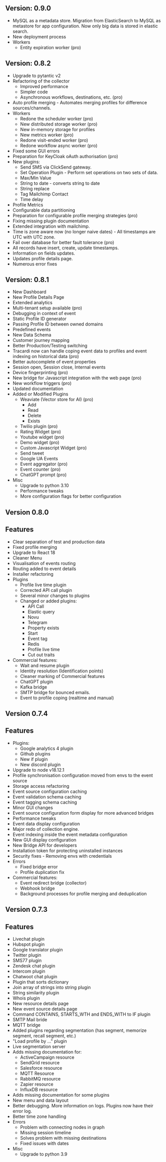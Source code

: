 Version: 0.9.0
----------------------------------------------------------
* MySQL as a metadata store. Migration from ElasticSearch to MySQL as metastore for app configuration. Now only big data is stored in elastic search.
* New deployment process
* Workers
  * Entity expiration worker (pro)

Version: 0.8.2
----------------------------------------------------------
* Upgrade to pytantic v2
* Refactoring of the collector
  * Improved performance
  * Simpler code
  * Asynchronous workflows, destinations, etc. (pro)
* Auto profile merging - Automates merging profiles for difference sources/channels.
* Workers
  * Redone the scheduler worker (pro)
  * New distributed storage worker (pro)
  * New in-memory storage for profiles
  * New metrics worker (pro)
  * Redone visit-ended worker (pro)
  * Redone workflow async worker (pro)
* Fixed some GUI errors
* Preparation for KeyCloak oAuth authorisation (pro)
* New plugins:
  * Send SMS via ClickSend gateway.
  * Set Operation Plugin - Perform set operations on two sets of data.
  * Max/Min Value
  * String to date - converts string to date
  * String replace
  * Tag Mailchimp Contact
  * Time delay
* Profile Metrics
* Configurable data partitioning
* Preparation for configurable profile merging strategies (pro)
* Fixing missing plugin documentation
* Extended integration with mailchimp.
* Time is zone aware now (no longer naive dates) - All timestamps are UTC with UTC zone. 
* Fail over database for better fault tolerance (pro)
* All records have insert, create, update timestamps. 
* Information on fields updates.
* Updates profile details page.
* Numerous error fixes


Version: 0.8.1
----------------------------------------------------------
* New Dashboard
* New Profile Details Page
* Extended analytics
* Multi-tenant setup available (pro)
* Debugging in context of event
* Static Profile ID generator
* Passing Profile ID between owned domains
* Predefined events 
* New Data Schema
* Customer journey mapping
* Better Production/Testing switching
* Tracardi now can handle coping event data to profiles and event indexing on historical data (pro)
* Better autocomplete of event properties
* Session open, Session close, Internal events
* Device fingerprinting (pro)
* New bridge for Javascript integration with the web page (pro)
* New workflow triggers (pro)
* Updated documentation
* Added or Modified Plugins
  * Weaviate (Vector store for AI) (pro)
    * Add
    * Read
    * Delete
    * Exists
  * Twilio plugin (pro)
  * Rating Widget (pro)
  * Youtube widget (pro)
  * Demo widget (pro)
  * Custom Javascript Widget (pro)
  * Send tweet
  * Google UA Events
  * Event aggregator (pro)
  * Event counter (pro)
  * ChatGPT prompt (pro)
* Misc
  * Upgrade to python 3.10
  * Performance tweaks
  * More configuration flags for better configuration

Version 0.8.0
----------------------------------------------------------

## Features

* Clear separation of test and production data
* Fixed profile merging
* Upgrade to React 18
* Cleaner Menu
* Visualisation of events routing 
* Routing added to event details
* Installer refactoring
* Plugins
  * Profile live time plugin
  * Corrected API call plugin
  * Several minor changes to plugins
  * Changed or added plugins:
    * API Call
    * Elastic query
    * Novu
    * Telegram
    * Property exists
    * Start
    * Event tag
    * Redis
    * Profile live time
    * Cut out traits
* Commercial features:
  * Wait and resume plugin
  * Identity resolution (Identification points)
  * Cleaner marking of Commercial features
  * ChatGPT plugin
  * Kafka bridge 
  * SMTP bridge for bounced emails.
  * Event to profile coping (realtime and manual)


Version 0.7.4
----------------------------------------------------------

## Features

* Plugins:
  * Google analytics 4 plugin
  * Github plugins
  * New if plugin
  * New discord plugin
* Upgrade to node v18.12.1
* Profile synchronisation configuration moved from envs to the event source
* Storage access refactoring
* Event source configuration caching
* Event validation schema caching
* Event tagging schema caching
* Minor GUI changes
* Event source configuration form display for more advanced bridges
* Performance tweaks
* Event data display configuration 
* Major redo of collection engine.
* Event indexing inside the event metadata configuration
* New GUI display configuration 
* New Bridge API for developers
* Installation token for protecting uninstalled instances
* Security fixes - Removing envs with credentials
* Errors
  * Fixed bridge error
  * Profile duplication fix
* Commercial features:
  * Event redirect bridge (collector)
  * Webhook bridge
  * Background processes for profile merging and deduplication

Version 0.7.3
----------------------------------------------------------

## Features

* Livechat plugin
* Hubspot plugin
* Google translator plugin
* Twitter plugin
* SMS77 plugin
* Zendesk chat plugin
* Intercom plugin
* Chatwoot chat plugin
* Plugin that sorts dictionary
* Join array of strings into string plugin
* String similarity plugin
* Whois plugin
* New resource details page
* New event source details page
* Command CONTAINS, STARTS_WTH and ENDS_WITH to IF plugin
* SMTP Mail bride
* MQTT bridge
* Added plugins regarding segmentation (has segment, memorize segment, recall segment, etc.)
* "Load profile by ..." plugin
* Live segmentation server
* Adds missing documentation for:
  * ActiveCampaign resource
  * SendGrid resource
  * Salesforce resource
  * MQTT Resource
  * RabbitMQ resource 
  * Zapier resource
  * InfluxDB resource
* Adds missing documentation for some plugins
* New menu and data layout
* Better debugging. More information on logs. Plugins now have their error log.
* Better time zone handling
* Errors
  * Problem with connecting nodes in graph 
  * Missing session timeline
  * Solves problem with missing destinations
  * Fixed issues with dates
* Misc
  * Upgrade to python 3.9
